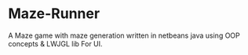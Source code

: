 # Maze-Runner
A Maze game with maze generation written in netbeans java using OOP concepts &amp; LWJGL lib For UI. 
